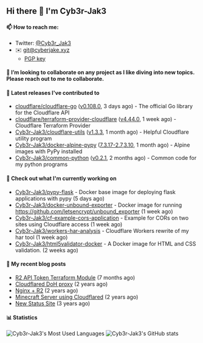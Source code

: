 ## Hi there 👋 I'm Cyb3r-Jak3

#### 📫 How to reach me:
  - Twitter: [@Cyb3r_Jak3](https://twitter.com/Cyb3r_Jak3)
  - ✉️ git@cyberjake.xyz
    - [PGP key](https://gist.githubusercontent.com/Cyb3r-Jak3/d1068b61b50239b171faf018a0269f67/raw/b876db002e6b0630795382c0b9134771ffa5fe3a/cyb3rjak3@pm.me.asc)


#### 👯 I’m looking to collaborate on any project as I like diving into new topics. Please reach out to me to collaborate.


#### 🔭 Latest releases I've contributed to

- [cloudflare/cloudflare-go](https://github.com/cloudflare/cloudflare-go) ([v0.108.0](https://github.com/cloudflare/cloudflare-go/releases/tag/v0.108.0), 3 days ago) - The official Go library for the Cloudflare API
- [cloudflare/terraform-provider-cloudflare](https://github.com/cloudflare/terraform-provider-cloudflare) ([v4.44.0](https://github.com/cloudflare/terraform-provider-cloudflare/releases/tag/v4.44.0), 1 week ago) - Cloudflare Terraform Provider
- [Cyb3r-Jak3/cloudflare-utils](https://github.com/Cyb3r-Jak3/cloudflare-utils) ([v1.3.3](https://github.com/Cyb3r-Jak3/cloudflare-utils/releases/tag/v1.3.3), 1 month ago) - Helpful Cloudflare utility program 
- [Cyb3r-Jak3/docker-alpine-pypy](https://github.com/Cyb3r-Jak3/docker-alpine-pypy) ([7.3.17-2.7,3.10](https://github.com/Cyb3r-Jak3/docker-alpine-pypy/releases/tag/7.3.17-2.7%2C3.10), 1 month ago) - Alpine images with PyPy installed
- [Cyb3r-Jak3/common-python](https://github.com/Cyb3r-Jak3/common-python) ([v0.2.1](https://github.com/Cyb3r-Jak3/common-python/releases/tag/v0.2.1), 2 months ago) - Common code for my python programs

#### 👷 Check out what I'm currently working on

- [Cyb3r-Jak3/pypy-flask](https://github.com/Cyb3r-Jak3/pypy-flask) - Docker base image for deploying flask applications with pypy (5 days ago)
- [Cyb3r-Jak3/docker-unbound-exporter](https://github.com/Cyb3r-Jak3/docker-unbound-exporter) - Docker image for running https://github.com/letsencrypt/unbound_exporter (1 week ago)
- [Cyb3r-Jak3/cf-example-cors-application](https://github.com/Cyb3r-Jak3/cf-example-cors-application) - Example for CORs on two sites using Cloudflare access (1 week ago)
- [Cyb3r-Jak3/workers-har-analysis](https://github.com/Cyb3r-Jak3/workers-har-analysis) - Cloudflare Workers rewrite of my har tool (1 week ago)
- [Cyb3r-Jak3/html5validator-docker](https://github.com/Cyb3r-Jak3/html5validator-docker) - A Docker image for HTML and CSS validation.  (2 weeks ago)

#### 📜 My recent blog posts

- [R2 API Token Terraform Module](https://blog.cyberjake.xyz/post/2024-03-19-cloudflare-r2-terraform/) (7 months ago)
- [Cloudflared DoH proxy](https://blog.cyberjake.xyz/post/2023-02-17-cloudflared-doh/) (2 years ago)
- [Nginx &#43; R2](https://blog.cyberjake.xyz/post/2022-10-01-nginx-proxy-r2/) (2 years ago)
- [Minecraft Server using Cloudflared](https://blog.cyberjake.xyz/post/2022-03-26-cloudflared-minecraft/) (2 years ago)
- [New Status Site](https://blog.cyberjake.xyz/post/2021-09-27-status-site/) (3 years ago)


#### 📊 Statistics
![Cyb3r-Jak3's Most Used Languages](https://github-readme-stats.vercel.app/api/top-langs/?username=Cyb3r-Jak3&theme=cobalt&hide=css,html,scss)
![Cyb3r-Jak3's GitHub stats](https://github-readme-stats.vercel.app/api?username=Cyb3r-Jak3&count_private=true&show_icons=true&theme=cobalt&line_height=40)
